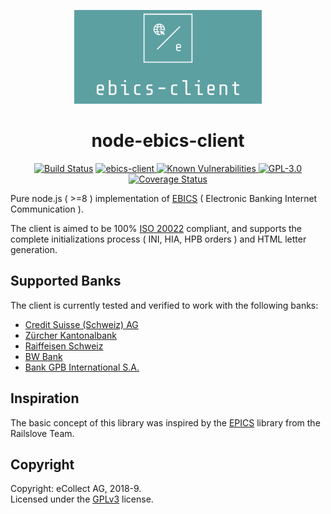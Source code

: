 <p align="center">
	<img src="assets/logo.png" width="300px" height="auto"/>
</p>
<h1 align="center">node-ebics-client</h1>

<p align="center">
<a href="https://travis-ci.org/eCollect/node-ebics-client" title="Build Status"><img src="https://travis-ci.org/eCollect/node-ebics-client.svg?branch=master" alt="Build Status" /></a>
<a href="https://www.npmjs.com/package/ebics-client" title="Build Status">
<img alt="ebics-client" src="https://img.shields.io/npm/v/ebics-client">
</a>
<a href="https://snyk.io/test/github/ecollect/node-ebics-client" title="Known Vulnerabilities">
<img src="https://snyk.io/test/github/ecollect/node-ebics-client/badge.svg" alt="Known Vulnerabilities">
</a>
<a href="/eCollect/node-ebics-client/blob/master/LICENSE" title="GPL-3.0"><img alt="GPL-3.0" src="https://img.shields.io/github/license/eCollect/node-ebics-client"></a>
<a href='https://coveralls.io/github/eCollect/node-ebics-client?branch=master' title="Coverage Status"><img src='https://coveralls.io/repos/github/eCollect/node-ebics-client/badge.svg?branch=master' alt='Coverage Status' /></a>
</p>

Pure node.js ( >=8 ) implementation of [EBICS](https://en.wikipedia.org/wiki/Electronic_Banking_Internet_Communication_Standard) ( Electronic Banking Internet Communication ).

The client is aimed to be 100% [ISO 20022](https://www.iso20022.org) compliant, and supports the complete initializations process ( INI, HIA, HPB orders ) and HTML letter generation.


## Supported Banks
The client is currently tested and verified to work with the following banks:

* [Credit Suisse (Schweiz) AG](https://www.credit-suisse.com/ch/en.html)
* [Zürcher Kantonalbank](https://www.zkb.ch/en/lg/ew.html)
* [Raiffeisen Schweiz](https://www.raiffeisen.ch/rch/de.html)
* [BW Bank](https://www.bw-bank.de/de/home.html)
* [Bank GPB International S.A.](https://gazprombank.lu/e-banking)


## Inspiration

The basic concept of this library was inspired by the [EPICS](https://github.com/railslove/epics) library from the Railslove Team.


## Copyright

Copyright: eCollect AG, 2018-9.  
Licensed under the [GPLv3](LICENSE) license.

